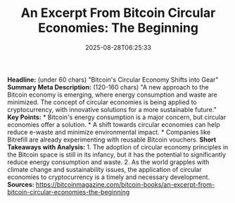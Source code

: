 ﻿---
title: "An Excerpt From Bitcoin Circular Economies: The Beginning"
date: "2025-08-28T06:25:33"
category: "Markets"
summary: ""
slug: "an excerpt from bitcoin circular economies the beginning"
source_urls:
  - "https://bitcoinmagazine.com/bitcoin-books/an-excerpt-from-bitcoin-circular-economies-the-beginning"
seo:
  title: "An Excerpt From Bitcoin Circular Economies: The Beginning | Hash n Hedge"
  description: ""
  keywords: ["news", "markets", "brief"]
---
**Headline:** (under 60 chars) "Bitcoin's Circular Economy Shifts into Gear"  **Summary Meta Description:** (120-160 chars) "A new approach to the Bitcoin economy is emerging, where energy consumption and waste are minimized. The concept of circular economies is being applied to cryptocurrency, with innovative solutions for a more sustainable future."  **Key Points:**  * Bitcoin's energy consumption is a major concern, but circular economies offer a solution. * A shift towards circular economies can help reduce e-waste and minimize environmental impact. * Companies like Bitrefill are already experimenting with reusable Bitcoin vouchers.  **Short Takeaways with Analysis:**  1. The adoption of circular economy principles in the Bitcoin space is still in its infancy, but it has the potential to significantly reduce energy consumption and waste. 2. As the world grapples with climate change and sustainability issues, the application of circular economies to cryptocurrency is a timely and necessary development.  **Sources:**  https://bitcoinmagazine.com/bitcoin-books/an-excerpt-from-bitcoin-circular-economies-the-beginning 
